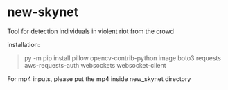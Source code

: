 # new-skynet
Tool for detection individuals in violent riot from the crowd

installation:
>py -m pip install pillow opencv-contrib-python image boto3 requests aws-requests-auth websockets websocket-client

For mp4 inputs, please put the mp4 inside new_skynet directory